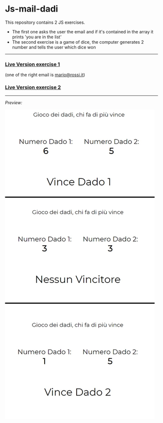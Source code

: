 # Js-mail-dadi
This repository contains 2 JS exercises.  
* The first one asks the user the email and if it's contained in the array it prints 'you are in the list'  
* The second exercise is a game of dice, the computer generates 2 number and tells the user which dice won
***
### [Live Version exercise 1](https://gianluigivitale.github.io/js-mail-dadi/es1/)
(one of the right email is mario@rossi.it)
### [Live Version exercise 2](https://gianluigivitale.github.io/js-mail-dadi/es2/)
***
_Preview:_

![Preview](img/preview.jpg "Preview")
